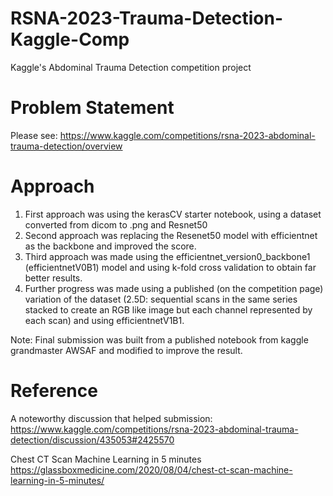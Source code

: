 # RSNA-2023-Trauma-Detection-Kaggle-Comp
 Kaggle's Abdominal Trauma Detection competition project

# Problem Statement
Please see:
https://www.kaggle.com/competitions/rsna-2023-abdominal-trauma-detection/overview

# Approach
1. First approach was using the kerasCV starter notebook, using a dataset converted from dicom to .png and Resnet50
2. Second approach was replacing the Resenet50 model with efficientnet as the backbone and improved the score.
3. Third approach was made using the efficientnet_version0_backbone1 (efficientnetV0B1) model and using k-fold cross validation to obtain far better results.
4. Further progress was made using a published (on the competition page) variation of the dataset (2.5D: sequential scans in the same series stacked to create an RGB like image but each channel represented by each scan) and using efficientnetV1B1.

Note: Final submission was built from a published notebook from kaggle grandmaster AWSAF and modified to improve the result.


# Reference
A noteworthy discussion that helped submission: 
https://www.kaggle.com/competitions/rsna-2023-abdominal-trauma-detection/discussion/435053#2425570 

Chest CT Scan Machine Learning in 5 minutes
https://glassboxmedicine.com/2020/08/04/chest-ct-scan-machine-learning-in-5-minutes/

